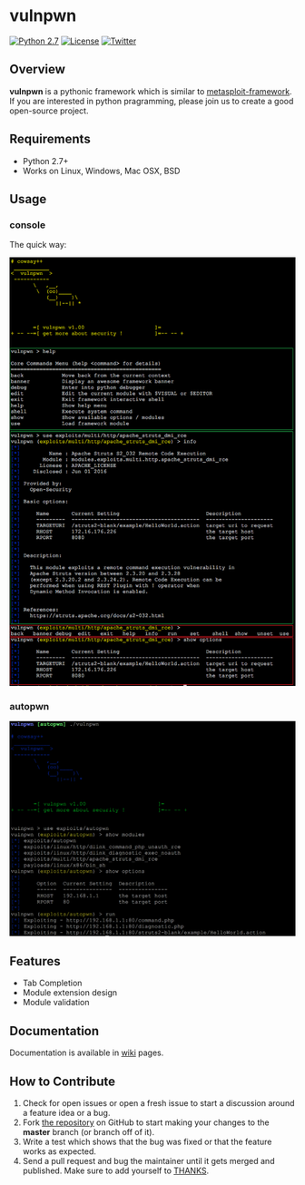
# vulnpwn

[![Python 2.7](https://img.shields.io/badge/python-2.7-yellow.svg)](https://www.python.org/) [![License](https://img.shields.io/badge/license-GPLv2-red.svg)](https://github.com/open-security/vulnpwn/blob/master/LICENSE) [![Twitter](https://img.shields.io/badge/twitter-@vulnpwn-blue.svg)](https://twitter.com/nixawk)


## Overview

**vulnpwn** is a pythonic framework which is similar to [metasploit-framework](https://github.com/rapid7/metasploit-framework). If you are interested in python pragramming, please join us to create a good open-source project.



## Requirements

- Python 2.7+
- Works on Linux, Windows, Mac OSX, BSD

## Usage

### console

The quick way:

![](screenshot.png)

### autopwn

![](autopwn.png)

## Features

- Tab Completion
- Module extension design
- Module validation

## Documentation

Documentation is available in [wiki](https://github.com/open-security/vulnpwn/wiki) pages.

## How to Contribute

1. Check for open issues or open a fresh issue to start a discussion around a feature idea or a bug.
2. Fork [the repository](https://github.com/open-security/vulnpwn) on GitHub to start making your changes to the **master** branch (or branch off of it).
3. Write a test which shows that the bug was fixed or that the feature works as expected.
4. Send a pull request and bug the maintainer until it gets merged and published. Make sure to add yourself to [THANKS](./THANKS.md).
